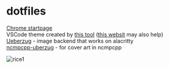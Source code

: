 # dotfiles
[Chrome startpage](https://github.com/PrettyCoffee/fluidity)  
VSCode theme created by [this tool](https://medium.com/wearelaika/vscode-create-your-own-custom-theme-extension-96c67bd753f6)  ([this websit](https://themes.vscode.one/) may also help)   
[Ueberzug](https://github.com/seebye/ueberzug) - image backend that works on alacritty  
[ncmpcpp-uberzug](https://github.com/alnj/ncmpcpp-ueberzug) - for cover art in ncmpcpp
  
![rice1](https://user-images.githubusercontent.com/61148691/117220247-81c75980-ae0f-11eb-9011-ca8d971ad209.jpg)  
